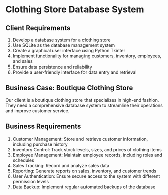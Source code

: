 # Clothing Store Database System

## Client Requirements

1. Develop a database system for a clothing store
2. Use SQLite as the database management system
3. Create a graphical user interface using Python Tkinter
4. Implement functionality for managing customers, inventory, employees, and sales
5. Ensure data persistence and reliability
6. Provide a user-friendly interface for data entry and retrieval

## Business Case: Boutique Clothing Store

Our client is a boutique clothing store that specializes in high-end fashion. They need a comprehensive database system to streamline their operations and improve customer service.

## Business Requirements

1. Customer Management: Store and retrieve customer information, including purchase history
2. Inventory Control: Track stock levels, sizes, and prices of clothing items
3. Employee Management: Maintain employee records, including roles and schedules
4. Sales Tracking: Record and analyze sales data
5. Reporting: Generate reports on sales, inventory, and customer trends
6. User Authentication: Ensure secure access to the system with different permission levels
7. Data Backup: Implement regular automated backups of the database

